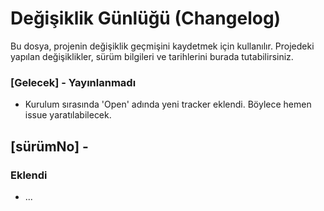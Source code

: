 # Değişiklik Günlüğü (Changelog)

Bu dosya, projenin değişiklik geçmişini kaydetmek için kullanılır. Projedeki yapılan değişiklikler, sürüm bilgileri ve tarihlerini burada tutabilirsiniz.

### [Gelecek] - Yayınlanmadı

- Kurulum sırasında 'Open' adında yeni tracker eklendi. Böylece hemen issue yaratılabilecek.

## [sürümNo] - <tarih>

### Eklendi
- ...